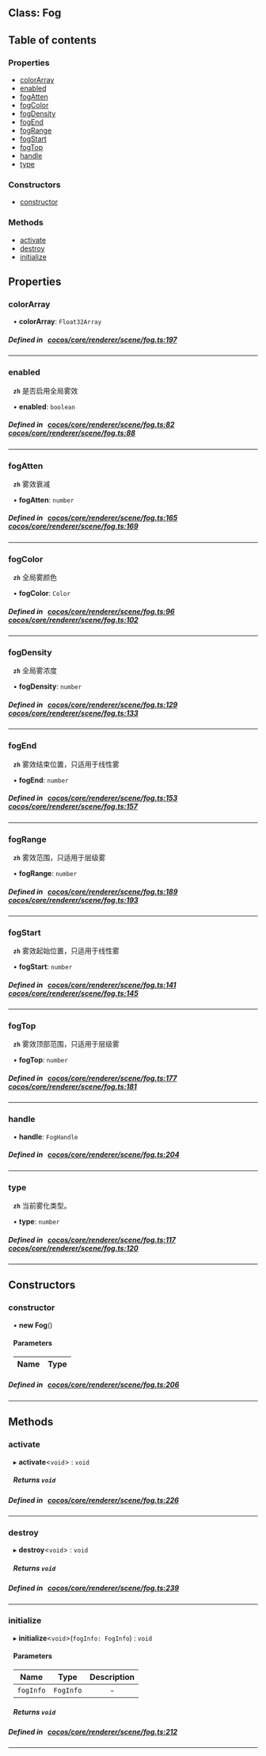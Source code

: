 
## Class: Fog





<div class="table-of-content">
<h2>Table of contents</h2>


### Properties

- [ colorArray](#colorArray)
- [ enabled](#enabled)
- [ fogAtten](#fogAtten)
- [ fogColor](#fogColor)
- [ fogDensity](#fogDensity)
- [ fogEnd](#fogEnd)
- [ fogRange](#fogRange)
- [ fogStart](#fogStart)
- [ fogTop](#fogTop)
- [ handle](#handle)
- [ type](#type)

### Constructors

- [ constructor](#constructor)

### Methods

- [ activate](#activate)
- [ destroy](#destroy)
- [ initialize](#initialize)
</div>

## Properties


### colorArray
<div style="margin-left: 10px;">




•  **colorArray**:
 ``Float32Array`` 
</div>

##### Defined in &nbsp;   [cocos/core/renderer/scene/fog.ts:197](https://github.com/cocos-creator/engine/blob/c7bf6b8a9/cocos/core/renderer/scene/fog.ts#L197)&nbsp;


___


### enabled
<div style="margin-left: 10px;">



**`zh`** 是否启用全局雾效




•  **enabled**:
 ``boolean`` 
</div>

##### Defined in &nbsp;   [cocos/core/renderer/scene/fog.ts:82](https://github.com/cocos-creator/engine/blob/c7bf6b8a9/cocos/core/renderer/scene/fog.ts#L82)&nbsp;   [cocos/core/renderer/scene/fog.ts:88](https://github.com/cocos-creator/engine/blob/c7bf6b8a9/cocos/core/renderer/scene/fog.ts#L88)&nbsp;


___


### fogAtten
<div style="margin-left: 10px;">



**`zh`** 雾效衰减




•  **fogAtten**:
 ``number`` 
</div>

##### Defined in &nbsp;   [cocos/core/renderer/scene/fog.ts:165](https://github.com/cocos-creator/engine/blob/c7bf6b8a9/cocos/core/renderer/scene/fog.ts#L165)&nbsp;   [cocos/core/renderer/scene/fog.ts:169](https://github.com/cocos-creator/engine/blob/c7bf6b8a9/cocos/core/renderer/scene/fog.ts#L169)&nbsp;


___


### fogColor
<div style="margin-left: 10px;">



**`zh`** 全局雾颜色




•  **fogColor**:
 ``Color`` 
</div>

##### Defined in &nbsp;   [cocos/core/renderer/scene/fog.ts:96](https://github.com/cocos-creator/engine/blob/c7bf6b8a9/cocos/core/renderer/scene/fog.ts#L96)&nbsp;   [cocos/core/renderer/scene/fog.ts:102](https://github.com/cocos-creator/engine/blob/c7bf6b8a9/cocos/core/renderer/scene/fog.ts#L102)&nbsp;


___


### fogDensity
<div style="margin-left: 10px;">



**`zh`** 全局雾浓度




•  **fogDensity**:
 ``number`` 
</div>

##### Defined in &nbsp;   [cocos/core/renderer/scene/fog.ts:129](https://github.com/cocos-creator/engine/blob/c7bf6b8a9/cocos/core/renderer/scene/fog.ts#L129)&nbsp;   [cocos/core/renderer/scene/fog.ts:133](https://github.com/cocos-creator/engine/blob/c7bf6b8a9/cocos/core/renderer/scene/fog.ts#L133)&nbsp;


___


### fogEnd
<div style="margin-left: 10px;">



**`zh`** 雾效结束位置，只适用于线性雾




•  **fogEnd**:
 ``number`` 
</div>

##### Defined in &nbsp;   [cocos/core/renderer/scene/fog.ts:153](https://github.com/cocos-creator/engine/blob/c7bf6b8a9/cocos/core/renderer/scene/fog.ts#L153)&nbsp;   [cocos/core/renderer/scene/fog.ts:157](https://github.com/cocos-creator/engine/blob/c7bf6b8a9/cocos/core/renderer/scene/fog.ts#L157)&nbsp;


___


### fogRange
<div style="margin-left: 10px;">



**`zh`** 雾效范围，只适用于层级雾




•  **fogRange**:
 ``number`` 
</div>

##### Defined in &nbsp;   [cocos/core/renderer/scene/fog.ts:189](https://github.com/cocos-creator/engine/blob/c7bf6b8a9/cocos/core/renderer/scene/fog.ts#L189)&nbsp;   [cocos/core/renderer/scene/fog.ts:193](https://github.com/cocos-creator/engine/blob/c7bf6b8a9/cocos/core/renderer/scene/fog.ts#L193)&nbsp;


___


### fogStart
<div style="margin-left: 10px;">



**`zh`** 雾效起始位置，只适用于线性雾




•  **fogStart**:
 ``number`` 
</div>

##### Defined in &nbsp;   [cocos/core/renderer/scene/fog.ts:141](https://github.com/cocos-creator/engine/blob/c7bf6b8a9/cocos/core/renderer/scene/fog.ts#L141)&nbsp;   [cocos/core/renderer/scene/fog.ts:145](https://github.com/cocos-creator/engine/blob/c7bf6b8a9/cocos/core/renderer/scene/fog.ts#L145)&nbsp;


___


### fogTop
<div style="margin-left: 10px;">



**`zh`** 雾效顶部范围，只适用于层级雾




•  **fogTop**:
 ``number`` 
</div>

##### Defined in &nbsp;   [cocos/core/renderer/scene/fog.ts:177](https://github.com/cocos-creator/engine/blob/c7bf6b8a9/cocos/core/renderer/scene/fog.ts#L177)&nbsp;   [cocos/core/renderer/scene/fog.ts:181](https://github.com/cocos-creator/engine/blob/c7bf6b8a9/cocos/core/renderer/scene/fog.ts#L181)&nbsp;


___


### handle
<div style="margin-left: 10px;">




•  **handle**:
 ``FogHandle`` 
</div>

##### Defined in &nbsp;   [cocos/core/renderer/scene/fog.ts:204](https://github.com/cocos-creator/engine/blob/c7bf6b8a9/cocos/core/renderer/scene/fog.ts#L204)&nbsp;


___


### type
<div style="margin-left: 10px;">



**`zh`** 当前雾化类型。




•  **type**:
 ``number`` 
</div>

##### Defined in &nbsp;   [cocos/core/renderer/scene/fog.ts:117](https://github.com/cocos-creator/engine/blob/c7bf6b8a9/cocos/core/renderer/scene/fog.ts#L117)&nbsp;   [cocos/core/renderer/scene/fog.ts:120](https://github.com/cocos-creator/engine/blob/c7bf6b8a9/cocos/core/renderer/scene/fog.ts#L120)&nbsp;


___

<!---->
## Constructors


### constructor
<div style="margin-left: 10px;">

• **new Fog**()

#### Parameters

| Name | Type |
| :------ | :------ |
</div>

##### Defined in &nbsp;   [cocos/core/renderer/scene/fog.ts:206](https://github.com/cocos-creator/engine/blob/c7bf6b8a9/cocos/core/renderer/scene/fog.ts#L206)&nbsp;


---

<!---->
## Methods

### activate

<div style="margin-left: 10px;">

▸   **activate**<`void`\> : `void`




##### Returns `void`
</div>

##### Defined in &nbsp;   [cocos/core/renderer/scene/fog.ts:226](https://github.com/cocos-creator/engine/blob/c7bf6b8a9/cocos/core/renderer/scene/fog.ts#L226)&nbsp;
___
### destroy

<div style="margin-left: 10px;">

▸   **destroy**<`void`\> : `void`




##### Returns `void`
</div>

##### Defined in &nbsp;   [cocos/core/renderer/scene/fog.ts:239](https://github.com/cocos-creator/engine/blob/c7bf6b8a9/cocos/core/renderer/scene/fog.ts#L239)&nbsp;
___
### initialize

<div style="margin-left: 10px;">

▸   **initialize**<`void`\>(`fogInfo: FogInfo`) : `void`



#### Parameters

| Name | Type | Description |
| :------: | :------: | :------: |
| `fogInfo` | `FogInfo` | - |


##### Returns `void`
</div>

##### Defined in &nbsp;   [cocos/core/renderer/scene/fog.ts:212](https://github.com/cocos-creator/engine/blob/c7bf6b8a9/cocos/core/renderer/scene/fog.ts#L212)&nbsp;
___
<!---->



